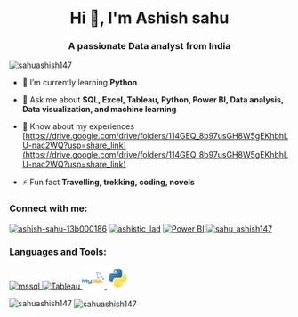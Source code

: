 <h1 align="center">Hi 👋, I'm Ashish sahu</h1>
<h3 align="center">A passionate Data analyst from India</h3>

<p align="left"> <img src="https://komarev.com/ghpvc/?username=sahuashish147&label=Profile%20views&color=0e75b6&style=flat" alt="sahuashish147" /> </p>

- 🌱 I’m currently learning **Python**

- 💬 Ask me about **SQL, Excel, Tableau, Python, Power BI, Data analysis, Data visualization, and machine learning**

- 📄 Know about my experiences [https://drive.google.com/drive/folders/114GEQ_8b97usGH8W5gEKhbhLU-nac2WQ?usp=share_link](https://drive.google.com/drive/folders/114GEQ_8b97usGH8W5gEKhbhLU-nac2WQ?usp=share_link)

- ⚡ Fun fact **Travelling, trekking, coding, novels**

<h3 align="left">Connect with me:</h3>
<p align="left">
<a href="https://linkedin.com/in/ashish-sahu-13b000186" target="blank"><img align="center" src="https://raw.githubusercontent.com/rahuldkjain/github-profile-readme-generator/master/src/images/icons/Social/linked-in-alt.svg" alt="ashish-sahu-13b000186" height="30" width="40" /></a>
<a href="https://instagram.com/ashistic_lad" target="blank"><img align="center" src="https://raw.githubusercontent.com/rahuldkjain/github-profile-readme-generator/master/src/images/icons/Social/instagram.svg" alt="ashistic_lad" height="30" width="40" /></a>
<a href="https://www.microsoft.com/en-us/power-platform/products/power-bi" target="blank"><img align="center" src="https://github.com/microsoft/PowerBI-Icons/blob/main/PNG/Power-BI.png" alt="Power BI" height="30" width="40" /></a>
<a href="https://www.hackerrank.com/sahu_ashish147" target="blank"><img align="center" src="https://raw.githubusercontent.com/rahuldkjain/github-profile-readme-generator/master/src/images/icons/Social/hackerrank.svg" alt="sahu_ashish147" height="30" width="40" /></a>
</p>

<h3 align="left">Languages and Tools:</h3>
<p align="left"> <a href="https://www.microsoft.com/en-us/sql-server" target="_blank" rel="noreferrer"> <img src="https://www.svgrepo.com/show/303229/microsoft-sql-server-logo.svg" alt="mssql" width="40" height="40"/> </a> 
<a href="https://www.tableau.com/" target="_blank" rel="noreferrer"> <img src="https://cdnl.tblsft.com/sites/default/files/pages/tableau_cmyk_2015.png" alt="Tableau" width="40" height="40"/> </a> 
<a href="https://www.mysql.com/" target="_blank" rel="noreferrer"> <img src="https://raw.githubusercontent.com/devicons/devicon/master/icons/mysql/mysql-original-wordmark.svg" alt="mysql" width="40" height="40"/> </a> 
<a href="https://www.python.org" target="_blank" rel="noreferrer"> <img src="https://raw.githubusercontent.com/devicons/devicon/master/icons/python/python-original.svg" alt="python" width="40" height="40"/> </a> </p>

<p><img align="left" src="https://github-readme-stats.vercel.app/api/top-langs?username=sahuashish147&show_icons=true&locale=en&layout=compact" alt="sahuashish147" /></p>

<p>&nbsp;<img align="center" src="https://github-readme-stats.vercel.app/api?username=sahuashish147&show_icons=true&locale=en" alt="sahuashish147" /></p>
